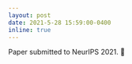 ```yaml
---
layout: post
date: 2021-5-28 15:59:00-0400
inline: true
---
```


Paper submitted to NeurIPS 2021. :page_facing_up:
